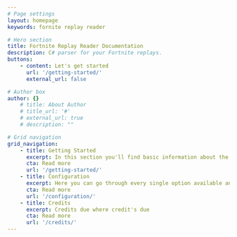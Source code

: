 ```yaml
---
# Page settings
layout: homepage
keywords: fornite replay reader

# Hero section
title: Fortnite Replay Reader Documentation
description: C# parser for your Fortnite replays.
buttons:
    - content: Let's get started
      url: '/getting-started/'
      external_url: false

# Author box
author: {}
    # title: About Author
    # title_url: '#'
    # external_url: true
    # description: ""

# Grid navigation
grid_navigation:
    - title: Getting Started
      excerpt: In this section you'll find basic information about the Fortnite Replay Reader and how to install it and use it properly. If you're first time user then you should read Getting Started section first.
      cta: Read more
      url: '/getting-started/'
    - title: Configuration
      excerpt: Here you can go through every single option available and set it properly.
      cta: Read more
      url: '/configuration/'
    - title: Credits
      excerpt: Credits due where credit's due
      cta: Read more
      url: '/credits/'
---
```

